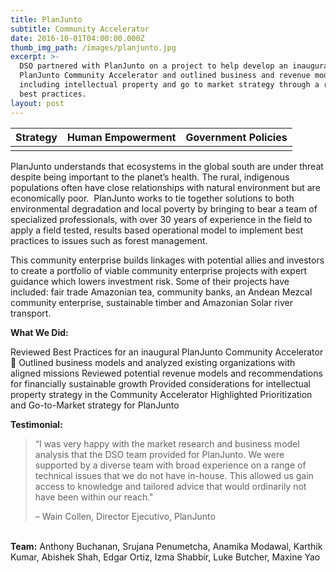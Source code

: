 ```yaml
---
title: PlanJunto
subtitle: Community Accelerator
date: 2016-10-01T04:00:00.000Z
thumb_img_path: /images/planjunto.jpg
excerpt: >-
  DSO partnered with PlanJunto on a project to help develop an inaugural
  PlanJunto Community Accelerator and outlined business and revenue models,
  including intellectual property and go to market strategy through a review of
  best practices.
layout: post
---
```



| **Strategy** | **Human Empowerment** | **Government Policies** |
| ------------ | --------------------- | ----------------------- |
|              |                       |                         |



PlanJunto understands that ecosystems in the global south are under threat despite being important to the planet’s health. The rural, indigenous populations often have close relationships with natural environment but
are economically poor.  PlanJunto works to tie together solutions to both environmental degradation and local
poverty by bringing to bear a team of specialized professionals, with over 30 years of experience in the field to
apply a field tested, results based operational model to implement best practices to issues such as forest
management.


This community enterprise builds linkages with potential allies and investors to create a portfolio of viable
community enterprise projects with expert guidance which lowers investment risk. Some of their projects have
included: fair trade Amazonian tea, community banks, an Andean Mezcal community enterprise, sustainable
timber and Amazonian Solar river transport.

**What We Did:**

Reviewed Best Practices for an inaugural PlanJunto Community Accelerator  Outlined business models and analyzed existing organizations with aligned missions
Reviewed potential revenue models and recommendations for financially sustainable growth
Provided considerations for intellectual property strategy in the Community Accelerator
Highlighted Prioritization and Go-to-Market strategy for PlanJunto

**Testimonial:**

> “I was very happy with the market research and business model analysis that the DSO team provided for PlanJunto. We were supported by a diverse team with broad experience on a range of technical issues that
> we do not have in-house. This allowed us gain access to knowledge and tailored advice that would ordinarily not have been within our reach."
>
> – Wain Collen, Director Ejecutivo, PlanJunto

\
**Team:** Anthony Buchanan, Srujana Penumetcha, Anamika Modawal, Karthik Kumar, Abishek Shah, Edgar Ortiz, Izma Shabbir, Luke Butcher, Maxine Yao
